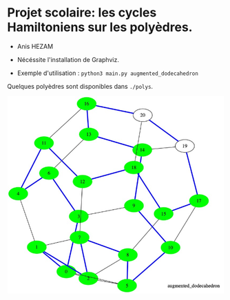 # Projet scolaire: les cycles Hamiltoniens sur les polyèdres.
- Anis HEZAM

- Nécéssite l'installation de Graphviz.

- Exemple d'utilisation :  ```python3 main.py augmented_dodecahedron```

Quelques polyèdres sont disponibles dans ```./polys```.


![dodecahedron_aug](./image_augmented_dodecahedron.jpg)
